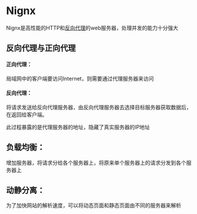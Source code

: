 # Nignx

Nignx是高性能的HTTP和<u>反向代理</u>的web服务器，处理并发的能力十分强大



## 反向代理与正向代理

#### 正向代理：

局域网中的客户端要访问Internet，则需要通过代理服务器来访问

#### 反向代理：

将请求发送给反向代理服务器，由反向代理服务器去选择目标服务器获取数据后，在返回给客户端。

此过程暴露的是代理服务器的地址，隐藏了真实服务器的IP地址



## 负载均衡：

增加服务器，将请求分给各个服务器上，将原来单个服务器上的请求分发到各个服务器上



## 动静分离：

为了加快网站的解析速度，可以将动态页面和静态页面由不同的服务器来解析